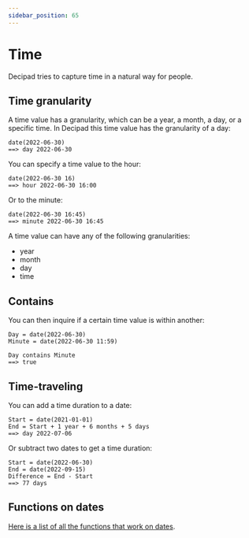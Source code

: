 ```yaml
---
sidebar_position: 65
---
```


# Time

Decipad tries to capture time in a natural way for people.

## Time granularity

A time value has a granularity, which can be a year, a month, a day, or a specific time. In Decipad this time value has the granularity of a day:

```deci live
date(2022-06-30)
==> day 2022-06-30
```

You can specify a time value to the hour:

```deci live
date(2022-06-30 16)
==> hour 2022-06-30 16:00
```

Or to the minute:

```deci live
date(2022-06-30 16:45)
==> minute 2022-06-30 16:45
```

A time value can have any of the following granularities:

- year
- month
- day
- time

## Contains

You can then inquire if a certain time value is within another:

```deci live
Day = date(2022-06-30)
Minute = date(2022-06-30 11:59)

Day contains Minute
==> true
```

## Time-traveling

You can add a time duration to a date:

```deci live
Start = date(2021-01-01)
End = Start + 1 year + 6 months + 5 days
==> day 2022-07-06
```

Or subtract two dates to get a time duration:

```deci live
Start = date(2022-06-30)
End = date(2022-09-15)
Difference = End - Start
==> 77 days
```

## Functions on dates

[Here is a list of all the functions that work on dates](/docs/built-in-functions/functions-for-dates).
